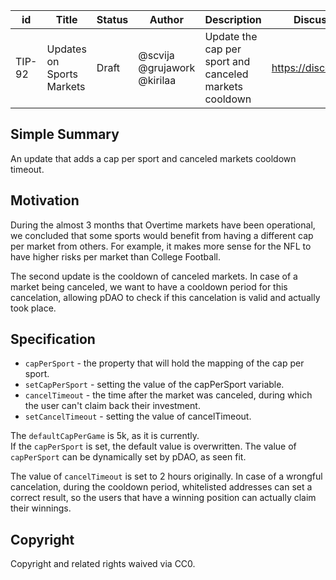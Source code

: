 
| id      | Title | Status | Author | Description | Discussions to | Created |
| ----------- | ----------- | ----------- | ----------- | ----------- | ----------- | ----------- |
| TIP-92 | Updates on Sports Markets | Draft | @scvija @grujawork @kirilaa | Update the cap per sport and canceled markets cooldown  | https://discord.gg/thales | 2022-10-03

## Simple Summary

An update that adds a cap per sport and canceled markets cooldown timeout.

## Motivation  

During the almost 3 months that Overtime markets have been operational, we concluded that some sports would benefit from having a different cap per market from others. For example, it makes more sense for the NFL to have higher risks per market than College Football. 

The second update is the cooldown of canceled markets. In case of a market being canceled, we want to have a cooldown period for this cancelation, allowing pDAO to check if this cancelation is valid and actually took place. 

## Specification

  - `capPerSport` - the property that will hold the mapping of the cap per sport.  
  - `setCapPerSport` - setting the value of the capPerSport variable.  
  - `cancelTimeout` - the time after the market was canceled, during which the user can't claim back their investment.  
  - `setCancelTimeout` - setting the value of cancelTimeout.

  The `defaultCapPerGame` is 5k, as it is currently.  
  If the `capPerSport` is set, the default value is overwritten.
  The value of `capPerSport` can be dynamically set by pDAO, as seen fit.

  The value of `cancelTimeout` is set to 2 hours originally. In case of a wrongful cancelation, during the cooldown period, whitelisted addresses can set a correct result, so the users that have a winning position can actually claim their winnings.


## Copyright

Copyright and related rights waived via CC0.
